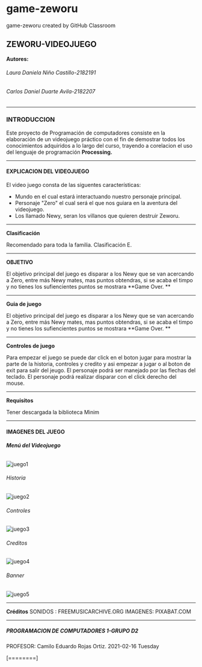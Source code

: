 # game-zeworu
game-zeworu created by GitHub Classroom
##  ZEWORU-VIDEOJUEGO
**Autores:**

###### Laura Daniela Niño Castillo-2182191
###### Carlos Daniel Duarte Avila-2182207

------------
### INTRODUCCION
Este proyecto de Programación de computadores consiste en la elaboración de un videojuego práctico con el fin de demostrar todos los conocimientos adquiridos a lo largo del curso, trayendo a corelacion el uso del lenguaje de programación **Processing.**

------------

####  EXPLICACION DEL VIDEOJUEGO 
El video juego consta de las siguentes características:
- Mundo en el cual estará interactuando nuestro personaje principal.
- Personaje "Zero" el cual será el que nos guiara en la aventura del videojuego.
- Los llamado Newy, seran los villanos que quieren destruir Zeworu.

------------

**Clasificación**

Recomendado para toda la familia. Clasificación E.

------------


**OBJETIVO**

El objetivo principal del juego es disparar a los Newy que se van acercando a Zero, entre más Newy mates, mas puntos obtendras, si se acaba el timpo y no tienes los sufiencientes puntos se mostrara **Game Over. **

------------

**Guia de juego** 

El objetivo principal del juego es disparar a los Newy que se van acercando a Zero, entre más Newy mates, mas puntos obtendras, si se acaba el timpo y no tienes los sufiencientes puntos se mostrara **Game Over. **

------------

**Controles de juego** 

Para empezar el juego se puede dar click en el boton jugar para mostrar la parte de la historia, controles y credito y asi empezar a jugar o al boton de exit para salir del jeugo.
El personaje podrá ser manejado por las flechas del teclado.
El personaje podrá realizar disparar con el click derecho del mouse.


------------

**Requisitos** 

Tener descargada la biblioteca Minim


------------

#### IMAGENES DEL JUEGO
###### **Menú del Videojuego**
![juego1](https://user-images.githubusercontent.com/75034508/109316325-7eb15b00-7819-11eb-8879-a668f1b77b00.png)

###### Historia
![juego2](https://user-images.githubusercontent.com/75034508/109316340-81ac4b80-7819-11eb-8fb7-aefc6bad209f.png)

###### Controles
![juego3](https://user-images.githubusercontent.com/75034508/109316337-8113b500-7819-11eb-8774-3367935bc782.png)

###### Creditos
![juego4](https://user-images.githubusercontent.com/75034508/109316335-807b1e80-7819-11eb-91f0-dba3f5e7ebe5.png)

###### Banner
![juego5](https://user-images.githubusercontent.com/75034508/109316330-807b1e80-7819-11eb-87c8-56d2de444fb0.png)

------------

**Créditos** 
SONIDOS : FREEMUSICARCHIVE.ORG
IMAGENES: PIXABAT.COM

------------
##### PROGRAMACION DE COMPUTADORES 1-GRUPO D2
PROFESOR: Camilo Eduardo Rojas Ortiz.
2021-02-16  Tuesday

[========]




